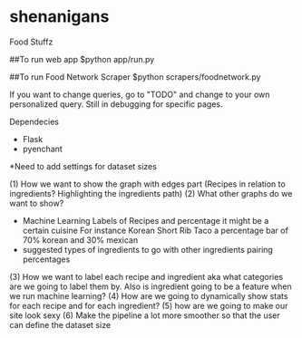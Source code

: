 # shenanigans
Food Stuffz 

##To run web app
$python app/run.py

##To run Food Network Scraper 
$python scrapers/foodnetwork.py 

If you want to change queries, go to "TODO" and change to your own personalized query. 
Still in debugging for specific pages.


Dependecies 
- Flask 
- pyenchant 

*Need to add settings for dataset sizes 

(1) How we want to show the graph with edges part (Recipes in relation to ingredients? Highlighting the ingredients path)
(2) What other graphs do we want to show? 

- Machine Learning Labels of Recipes and percentage it might be a certain cuisine 
For instance Korean Short Rib Taco a percentage bar of 70% korean and 30% mexican 
- suggested types of ingredients to go with other ingredients pairing percentages 


(3) How we want to label each recipe and ingredient aka what categories are we going to label them by. Also is ingredient going to be a feature when we run machine learning? 
(4) How are we going to dynamically show stats for each recipe and for each ingredient? 
(5) how are we going to make our site look sexy 
(6) Make the pipeline a lot more smoother so that the user can define the dataset size




